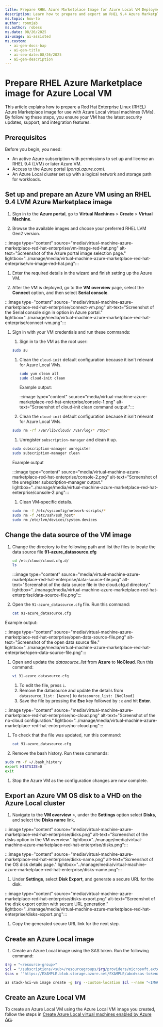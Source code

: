 ```yaml
---
title: Prepare RHEL Azure Marketplace Image for Azure Local VM Deployment
description: Learn how to prepare and export an RHEL 9.4 Azure Marketplace VM image for use with Azure Local clusters.
ms.topic: how-to
author: ronmiab
ms.author: robess
ms.date: 08/26/2025
ai-usage: ai-assisted
ms.custom:
  - ai-gen-docs-bap
  - ai-gen-title
  - ai-seo-date:08/26/2025
  - ai-gen-description
---
```


# Prepare RHEL Azure Marketplace image for Azure Local VM

This article explains how to prepare a Red Hat Enterprise Linux (RHEL) Azure Marketplace image for use with Azure Local virtual machines (VMs). By following these steps, you ensure your VM has the latest security updates, support, and integration features.

## Prerequisites

Before you begin, you need:

- An active Azure subscription with permissions to set up and license an RHEL 9.4 (LVM) or later Azure VM.
- Access to the Azure portal (*portal.azure.com*).
- An Azure Local cluster set up with a logical network and storage path for workloads.

## Set up and prepare an Azure VM using an RHEL 9.4 LVM Azure Marketplace image

1. Sign in to the **Azure portal**, go to **Virtual Machines** > **Create** > **Virtual Machine**.

1. Browse the available images and choose your preferred RHEL LVM Gen2 version.

  :::image type="content" source="media/virtual-machine-azure-marketplace-red-hat-enterprise/vm-image-red-hat.png" alt-text="Screenshot of the Azure portal image selection page." lightbox="../manage/media/virtual-machine-azure-marketplace-red-hat-enterprise/vm-image-red-hat.png":::

1. Enter the required details in the wizard and finish setting up the Azure VM.

1. After the VM is deployed, go to the **VM overview** page, select the **Connect** option, and then select **Serial console**.

  :::image type="content" source="media/virtual-machine-azure-marketplace-red-hat-enterprise/connect-vm.png" alt-text="Screenshot of the Serial console sign in option in Azure portal." lightbox="../manage/media/virtual-machine-azure-marketplace-red-hat-enterprise/connect-vm.png":::

1. Sign in with your VM credentials and run these commands:

    1. Sign in to the VM as the root user:

      ```bash
      sudo su
      ```

    1. Clean the `cloud-init` default configuration because it isn't relevant for Azure Local VMs.

        ```bash
        sudo yum clean all
        sudo cloud-init clean
        ```

        Example output:

        :::image type="content" source="media/virtual-machine-azure-marketplace-red-hat-enterprise/console-1.png" alt-text="Screenshot of cloud-init clean command output.":::

    1. Clean the `cloud-init` default configuration because it isn't relevant for Azure Local VMs.

      ```bash
      sudo rm -rf /var/lib/cloud/ /var/log/* /tmp/*
      ```

    1. Unregister `subscription-manager` and clean it up.

      ```bash
      sudo subscription-manager unregister
      sudo subscription-manager clean
      ```

      Example output

      :::image type="content" source="media/virtual-machine-azure-marketplace-red-hat-enterprise/console-2.png" alt-text="Screenshot of the unregister subscription-manager output." lightbox="../manage/media/virtual-machine-azure-marketplace-red-hat-enterprise/console-2.png":::

    1. Clean VM-specific details.

      ```bash
      sudo rm -f /etc/sysconfig/network-scripts/*
      sudo rm -f /etc/ssh/ssh_host*
      sudo rm /etc/lvm/devices/system.devices
      ```

## Change the data source of the VM image

1. Change the directory to the following path and list the files to locate the data source file **91-azure_datasource.cfg**

    ```bash
    cd /etc/cloud/cloud.cfg.d/
    ls
    ```

    :::image type="content" source="media/virtual-machine-azure-marketplace-red-hat-enterprise/data-source-file.png" alt-text="Screenshot of the data source file in the cloud.cfg.d directory." lightbox="../manage/media/virtual-machine-azure-marketplace-red-hat-enterprise/data-source-file.png":::

1. Open the `91-azure_datasource.cfg` file. Run this command:

    ```bash
    cat 91-azure_datasource.cfg
    ```

  Example output:

  :::image type="content" source="media/virtual-machine-azure-marketplace-red-hat-enterprise/open-data-source-file.png" alt-text="Screenshot of the open data source file." lightbox="../manage/media/virtual-machine-azure-marketplace-red-hat-enterprise/open-data-source-file.png":::

1. Open and update the *datasource_list* from **Azure** to **NoCloud**. Run this command:

    ```bash
    vi 91-azure_datasource.cfg
    ```

    1. To edit the file, press `i`.
    1. Remove the datasource and update the details from `datasource_list: [Azure]` to `datasource_list: [NoCloud]`
    1. Save the file by pressing the **Esc** key followed by `:x` and hit **Enter**.

  :::image type="content" source="media/virtual-machine-azure-marketplace-red-hat-enterprise/no-cloud.png" alt-text="Screenshot of the no-cloud configuration." lightbox="../manage/media/virtual-machine-azure-marketplace-red-hat-enterprise/no-cloud.png":::

1. To check that the file was updated, run this command:

    ```bash
    cat 91-azure_datasource.cfg
    ```

1. Remove the bash history. Run these commands:

  ```bash
  sudo rm -f ~/.bash_history
  export HISTSIZE=0
  exit
  ```

1. Stop the Azure VM as the configuration changes are now complete.

## Export an Azure VM OS disk to a VHD on the Azure Local cluster

1. Navigate to the **VM overview** \>, under the **Settings** option select **Disks**, and select the **Disks name** link.

:::image type="content" source="media/virtual-machine-azure-marketplace-red-hat-enterprise/disks.png" alt-text="Screenshot of the disks option in the VM overview." lightbox="../manage/media/virtual-machine-azure-marketplace-red-hat-enterprise/disks.png":::

:::image type="content" source="media/virtual-machine-azure-marketplace-red-hat-enterprise/disks-name.png" alt-text="Screenshot of the OS disk details page." lightbox="../manage/media/virtual-machine-azure-marketplace-red-hat-enterprise/disks-name.png":::

1. Under **Settings**, select **Disk Export**, and generate a secure URL for the disk.

:::image type="content" source="media/virtual-machine-azure-marketplace-red-hat-enterprise/disks-export.png" alt-text="Screenshot of the disk export option with secure URL generation." lightbox="../manage/media/virtual-machine-azure-marketplace-red-hat-enterprise/disks-export.png":::

1. Copy the generated secure URL link for the next step.

## Create an Azure Local image

1. Create an Azure Local image using the SAS token. Run the following command:

  ```bash
  $rg = "<resource-group>"
  $cl = "/subscriptions/<sub>/resourcegroups/$rg/providers/microsoft.extendedlocation/customlocations/<customlocation-name>"
  $sas = '"https://EXAMPLE.blob.storage.azure.net/EXAMPLE/abcd<sas-token>"' (DISK SAS MUST BE IN SINGLE AND DOUBLE QUOTES)

  az stack-hci-vm image create -g $rg --custom-location $cl --name "<IMAGE-NAME>" --os-type "Linux" --image-path $sas
  ```

## Create an Azure Local VM

To create an Azure Local VM using the Azure Local VM image you created, follow the steps in [Create Azure Local virtual machines enabled by Azure Arc](../manage/create-arc-virtual-machines.md).
